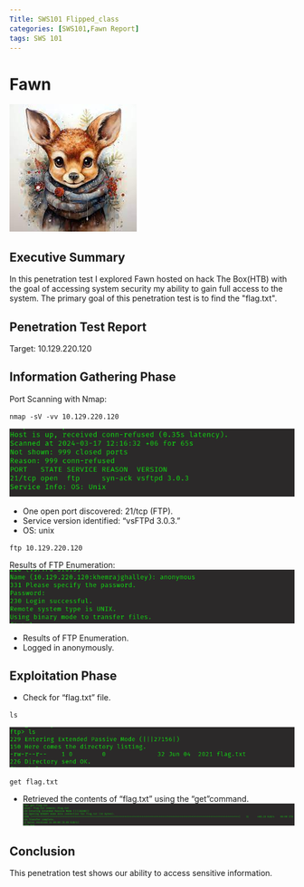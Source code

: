 ```yaml
---
Title: SWS101 Flipped_class
categories: [SWS101,Fawn Report]
tags: SWS 101
---
```


# Fawn 
![Fawn](/assets/img/fawn.jpeg)

## Executive Summary
In this penetration test I explored Fawn hosted on hack The Box(HTB) with the goal of accessing system security my ability to gain full access to the system. The primary goal of this penetration test is to find the "flag.txt".
## Penetration Test Report
Target: 10.129.220.120

## Information Gathering Phase
Port Scanning with Nmap:

````
nmap -sV -vv 10.129.220.120
````

![check flag](/assets/img/nmap.png)

* One open port discovered: 21/tcp (FTP).
* Service version identified: “vsFTPd 3.0.3.”
* OS: unix

````
ftp 10.129.220.120
````
Results of FTP Enumeration:
![check flag](/assets/img/login.png)

* Results of FTP Enumeration.
* Logged in anonymously.

## Exploitation Phase
* Check for “flag.txt” file.
````
ls
````

![check flag](/assets/img/checkflag.png)
````
get flag.txt
````

* Retrieved the contents of “flag.txt” using the “get”command.
![get flag](/assets/img/get.png)

## Conclusion
This penetration test shows our ability to access sensitive information.


